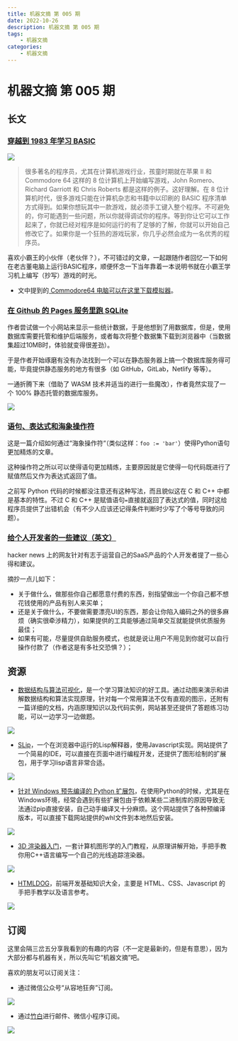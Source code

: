 ```yaml
---
title: 机器文摘 第 005 期
date: 2022-10-26
description: 机器文摘 第 005 期
tags: 
    - 机器文摘
categories:
    - 机器文摘
---
```

# 机器文摘 第 005 期

## 长文
### [穿越到 1983 年学习 BASIC](https://linux.cn/article-11091-1.html)
![](2022-10-26-10-33-53.png)

>很多著名的程序员，尤其在计算机游戏行业，孩童时期就在苹果 II 和 Commodore 64 这样的 8 位计算机上开始编写游戏，John Romero、Richard Garriott 和 Chris Roberts 都是这样的例子。这好理解。在 8 位计算机时代，很多游戏只能在计算机杂志和书籍中以印刷的 BASIC 程序清单方式得到。如果你想玩其中一款游戏，就必须手工键入整个程序。不可避免的，你可能遇到一些问题，所以你就得调试你的程序。等到你让它可以工作起来了，你就已经对程序是如何运行的有了足够的了解，你就可以开始自己修改它了。如果你是一个狂热的游戏玩家，你几乎必然会成为一名优秀的程序员。

喜欢小霸王的小伙伴（老伙伴？），不可错过的文章，一起跟随作者回忆一下如何在老古董电脑上运行BASIC程序，顺便怀念一下当年靠着一本说明书就在小霸王学习机上编写（抄写）游戏的时光。

- 文中提到的[ Commodore64 电脑可以在这里下载模拟器](https://vice-emu.sourceforge.io/)。


### [在 Github 的 Pages 服务里跑 SQLite](https://phiresky.github.io/blog/2021/hosting-sqlite-databases-on-github-pages/)
作者尝试做一个小网站来显示一些统计数据，于是他想到了用数据库，但是，使用数据库需要托管和维护后端服务，或者每次将整个数据集下载到浏览器中（当数据集超过10MB时，体验就变得很差劲）。

于是作者开始琢磨有没有办法找到一个可以在静态服务器上搞一个数据库服务得可能，毕竟提供静态服务的地方有很多（如 GitHub，GitLab，Netlify 等等）。

一通折腾下来（借助了 WASM 技术并适当的进行一些魔改），作者竟然实现了一个 100% 静态托管的数据库服务。

![](2022-10-26-10-10-18.png)

### [语句、表达式和海象操作符](https://www.zlovezl.cn/articles/stmt-expr-and-walrus-operator/)
这是一篇介绍如何通过“海象操作符“（类似这样：`foo := 'bar'`）使得Python语句更加精炼的文章。

这种操作符之所以可以使得语句更加精炼，主要原因就是它使得一句代码既进行了赋值然后又作为表达式返回了值。

之前写 Python 代码的时候都没注意还有这种写法，而且貌似这在 C 和 C++ 中都是基本的特性。不过 C 和 C++ 是赋值语句`=`直接就返回了表达式的值，同时这给程序员提供了出错机会（有不少人应该还记得条件判断时少写了个等号导致的问题）。

### [给个人开发者的一些建议（英文）](https://news.ycombinator.com/item?id=32647091)

hacker news 上的网友针对有志于运营自己的SaaS产品的个人开发者提了一些心得和建议。

摘抄一点儿如下：
- 关于做什么，做那些你自己都愿意付费的东西，别指望做出一个你自己都不想花钱使用的产品有别人来买单；
- 还是关于做什么，不要做需要漂亮UI的东西，那会让你陷入编码之外的很多麻烦（确实很牵涉精力），如果提供的工具能够通过简单交互就能提供优质服务最佳；
- 如果有可能，尽量提供自助服务模式，也就是说让用户不用见到你就可以自行操作付款了（作者这是有多社交恐惧？）；


## 资源
- [数据结构与算法可视化](https://visualgo.net/zh)，是一个学习算法知识的好工具。通过动图来演示和讲解数据结构和算法实现原理，针对每一个常用算法不仅有直观的图示，还附有一篇详细的文档，内涵原理知识以及代码实例，网站甚至还提供了答题练习功能，可以一边学习一边做题。

![](2022-10-26-09-31-46.png)

- [SLip](https://lisperator.net/slip/)，一个在浏览器中运行的Lisp解释器，使用Javascript实现。网站提供了一个简易的IDE，可以直接在页面中进行编程开发，还提供了图形绘制的扩展包，用于学习lisp语言非常合适。

![](2022-10-26-09-35-46.png)

- [针对 Windows 预先编译的 Python 扩展包](https://www.lfd.uci.edu/~gohlke/pythonlibs/)，在使用Python的时候，尤其是在Windows环境，经常会遇到有些扩展包由于依赖某些二进制库的原因导致无法通过pip直接安装，自己动手编译又十分麻烦。这个网站提供了各种预编译版本，可以直接下载网站提供的whl文件到本地然后安装。

![](2022-10-26-09-40-07.png)

- [ 3D 渲染器入门](https://www.scratchapixel.com/lessons/3d-basic-rendering/introduction-to-ray-tracing)，一套计算机图形学的入门教程，从原理讲解开始，手把手教你用C++语言编写一个自己的光线追踪渲染器。

![](2022-10-26-09-48-21.png)

- [HTMLDOG](https://htmldog.com/)，前端开发基础知识大全，主要是 HTML、CSS、Javascript 的手把手教学以及语言参考。

![](2022-10-26-09-52-21.png)


## 订阅
这里会隔三岔五分享我看到的有趣的内容（不一定是最新的，但是有意思），因为大部分都与机器有关，所以先叫它“机器文摘”吧。

喜欢的朋友可以订阅关注：

- 通过微信公众号“从容地狂奔”订阅。

![](../weixin.jpg)

- 通过[竹白](https://zhubai.love/)进行邮件、微信小程序订阅。

![](../zhubai.jpg)
